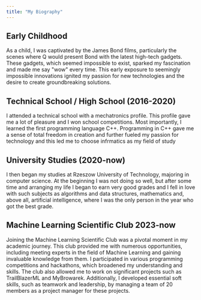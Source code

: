```yaml
---
title: "My Biography"
---
```


## Early Childhood

As a child, I was captivated by the James Bond films, particularly the scenes where Q would present Bond with the latest
high-tech gadgets. These gadgets, which seemed impossible to exist, sparked my fascination and made me say "wow" every
time. This early exposure to seemingly impossible innovations ignited my passion for new technologies and the desire to
create groundbreaking solutions.

## Technical School / High School (2016-2020)

I attended a technical school with a mechatronics profile. This profile gave me a lot of pleasure and I won school
competitions. Most importantly, I learned the first programming language C++. Programming in C++ gave me a sense of
total freedom in creation and further fueled my passion for technology and this led me to choose infrmatics as my field
of study

## University Studies (2020-now)

I then began my studies at Rzeszow University of Technology, majoring in computer science. At the beginning I was not
doing so well, but after some time and arranging my life I began to earn very good grades and I fell in love with such
subjects as algorithms and data structures, mathematics and, above all, artificial intelligence, where I was the only
person in the year who got the best grade.

## Machine Learning Scientific Club 2023-now

Joining the Machine Learning Scientific Club was a pivotal moment in my academic journey. This club provided me with
numerous opportunities, including meeting experts in the field of Machine Learning and gaining invaluable knowledge from
them. I participated in various programming competitions and hackathons, which broadened my understanding and skills.
The club also allowed me to work on significant projects such as TrailBlazerML and MyBrowarek. Additionally, I developed
essential soft skills, such as teamwork and leadership, by managing a team of 20 members as a project manager for these
projects.


